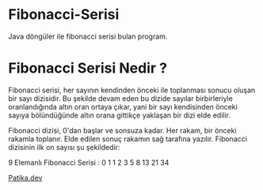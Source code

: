 # Fibonacci-Serisi
Java döngüler ile fibonacci serisi bulan program.

# Fibonacci Serisi Nedir ?
Fibonacci serisi, her sayının kendinden önceki ile toplanması sonucu oluşan bir sayı dizisidir. Bu şekilde devam eden bu dizide sayılar birbirleriyle oranlandığında altın oran ortaya çıkar, yani bir sayı kendisinden önceki sayıya bölündüğünde altın orana gittikçe yaklaşan bir dizi elde edilir.

Fibonacci dizisi, 0'dan başlar ve sonsuza kadar. Her rakam, bir önceki rakamla toplanır. Elde edilen sonuç rakamın sağ tarafına yazılır. Fibonacci dizisinin ilk on sayısı şu şekildedir:

9 Elemanlı Fibonacci Serisi : 0 1 1 2 3 5 8 13 21 34

[Patika.dev](https://www.patika.dev/tr)